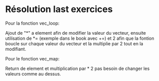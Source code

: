 # Résolution last exercices 

Pour la fonction vec_loop:

Ajout de "*" a element afin de modifier la valeur du vecteur, ensuite utilisation de *= (exemple dans le book avec +=) et 2 afin que la fontion boucle sur chaque valeur du vecteur et la multiplie par 2 tout en la modifiant.

Pour le fonction vec_map:

Return de element et multiplication par * 2 pas besoin de changer les valeurs comme au dessus.